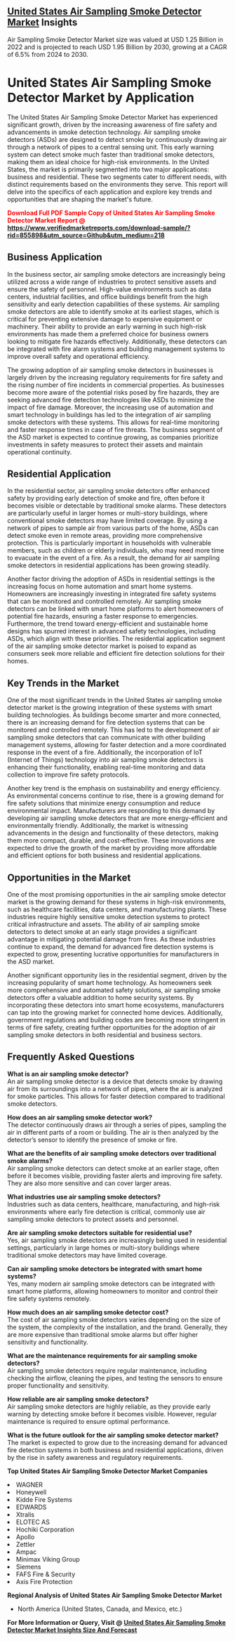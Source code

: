 <h2><a href="https://www.verifiedmarketreports.com/download-sample/?rid=855898&amp;utm_source=Github&amp;utm_medium=218" target="_blank">United States Air Sampling Smoke Detector Market</a> Insights</h2><p>Air Sampling Smoke Detector Market size was valued at USD 1.25 Billion in 2022 and is projected to reach USD 1.95 Billion by 2030, growing at a CAGR of 6.5% from 2024 to 2030.</p><p><h1>United States Air Sampling Smoke Detector Market by Application</h1> <p>The United States Air Sampling Smoke Detector Market has experienced significant growth, driven by the increasing awareness of fire safety and advancements in smoke detection technology. Air sampling smoke detectors (ASDs) are designed to detect smoke by continuously drawing air through a network of pipes to a central sensing unit. This early warning system can detect smoke much faster than traditional smoke detectors, making them an ideal choice for high-risk environments. In the United States, the market is primarily segmented into two major applications: business and residential. These two segments cater to different needs, with distinct requirements based on the environments they serve. This report will delve into the specifics of each application and explore key trends and opportunities that are shaping the market's future. <p><strong><p><span class=""><span style="color: #ff0000;"><strong>Download Full PDF Sample Copy of United States Air Sampling Smoke Detector Market Report</strong> @ </span><a href="https://www.verifiedmarketreports.com/download-sample/?rid=855898&amp;utm_source=Github&amp;utm_medium=218" target="_blank">https://www.verifiedmarketreports.com/download-sample/?rid=855898&amp;utm_source=Github&amp;utm_medium=218</a></span></p></strong></p> <h2>Business Application</h2> <p>In the business sector, air sampling smoke detectors are increasingly being utilized across a wide range of industries to protect sensitive assets and ensure the safety of personnel. High-value environments such as data centers, industrial facilities, and office buildings benefit from the high sensitivity and early detection capabilities of these systems. Air sampling smoke detectors are able to identify smoke at its earliest stages, which is critical for preventing extensive damage to expensive equipment or machinery. Their ability to provide an early warning in such high-risk environments has made them a preferred choice for business owners looking to mitigate fire hazards effectively. Additionally, these detectors can be integrated with fire alarm systems and building management systems to improve overall safety and operational efficiency. <p>The growing adoption of air sampling smoke detectors in businesses is largely driven by the increasing regulatory requirements for fire safety and the rising number of fire incidents in commercial properties. As businesses become more aware of the potential risks posed by fire hazards, they are seeking advanced fire detection technologies like ASDs to minimize the impact of fire damage. Moreover, the increasing use of automation and smart technology in buildings has led to the integration of air sampling smoke detectors with these systems. This allows for real-time monitoring and faster response times in case of fire threats. The business segment of the ASD market is expected to continue growing, as companies prioritize investments in safety measures to protect their assets and maintain operational continuity. <h2>Residential Application</h2> <p>In the residential sector, air sampling smoke detectors offer enhanced safety by providing early detection of smoke and fire, often before it becomes visible or detectable by traditional smoke alarms. These detectors are particularly useful in larger homes or multi-story buildings, where conventional smoke detectors may have limited coverage. By using a network of pipes to sample air from various parts of the home, ASDs can detect smoke even in remote areas, providing more comprehensive protection. This is particularly important in households with vulnerable members, such as children or elderly individuals, who may need more time to evacuate in the event of a fire. As a result, the demand for air sampling smoke detectors in residential applications has been growing steadily. <p>Another factor driving the adoption of ASDs in residential settings is the increasing focus on home automation and smart home systems. Homeowners are increasingly investing in integrated fire safety systems that can be monitored and controlled remotely. Air sampling smoke detectors can be linked with smart home platforms to alert homeowners of potential fire hazards, ensuring a faster response to emergencies. Furthermore, the trend toward energy-efficient and sustainable home designs has spurred interest in advanced safety technologies, including ASDs, which align with these priorities. The residential application segment of the air sampling smoke detector market is poised to expand as consumers seek more reliable and efficient fire detection solutions for their homes. <h2>Key Trends in the Market</h2> <p>One of the most significant trends in the United States air sampling smoke detector market is the growing integration of these systems with smart building technologies. As buildings become smarter and more connected, there is an increasing demand for fire detection systems that can be monitored and controlled remotely. This has led to the development of air sampling smoke detectors that can communicate with other building management systems, allowing for faster detection and a more coordinated response in the event of a fire. Additionally, the incorporation of IoT (Internet of Things) technology into air sampling smoke detectors is enhancing their functionality, enabling real-time monitoring and data collection to improve fire safety protocols. <p>Another key trend is the emphasis on sustainability and energy efficiency. As environmental concerns continue to rise, there is a growing demand for fire safety solutions that minimize energy consumption and reduce environmental impact. Manufacturers are responding to this demand by developing air sampling smoke detectors that are more energy-efficient and environmentally friendly. Additionally, the market is witnessing advancements in the design and functionality of these detectors, making them more compact, durable, and cost-effective. These innovations are expected to drive the growth of the market by providing more affordable and efficient options for both business and residential applications. <h2>Opportunities in the Market</h2> <p>One of the most promising opportunities in the air sampling smoke detector market is the growing demand for these systems in high-risk environments, such as healthcare facilities, data centers, and manufacturing plants. These industries require highly sensitive smoke detection systems to protect critical infrastructure and assets. The ability of air sampling smoke detectors to detect smoke at an early stage provides a significant advantage in mitigating potential damage from fires. As these industries continue to expand, the demand for advanced fire detection systems is expected to grow, presenting lucrative opportunities for manufacturers in the ASD market. <p>Another significant opportunity lies in the residential segment, driven by the increasing popularity of smart home technology. As homeowners seek more comprehensive and automated safety solutions, air sampling smoke detectors offer a valuable addition to home security systems. By incorporating these detectors into smart home ecosystems, manufacturers can tap into the growing market for connected home devices. Additionally, government regulations and building codes are becoming more stringent in terms of fire safety, creating further opportunities for the adoption of air sampling smoke detectors in both residential and business sectors. <h2>Frequently Asked Questions</h2> <p><strong>What is an air sampling smoke detector?</strong><br>An air sampling smoke detector is a device that detects smoke by drawing air from its surroundings into a network of pipes, where the air is analyzed for smoke particles. This allows for faster detection compared to traditional smoke detectors.</p> <p><strong>How does an air sampling smoke detector work?</strong><br>The detector continuously draws air through a series of pipes, sampling the air in different parts of a room or building. The air is then analyzed by the detector’s sensor to identify the presence of smoke or fire.</p> <p><strong>What are the benefits of air sampling smoke detectors over traditional smoke alarms?</strong><br>Air sampling smoke detectors can detect smoke at an earlier stage, often before it becomes visible, providing faster alerts and improving fire safety. They are also more sensitive and can cover larger areas.</p> <p><strong>What industries use air sampling smoke detectors?</strong><br>Industries such as data centers, healthcare, manufacturing, and high-risk environments where early fire detection is critical, commonly use air sampling smoke detectors to protect assets and personnel.</p> <p><strong>Are air sampling smoke detectors suitable for residential use?</strong><br>Yes, air sampling smoke detectors are increasingly being used in residential settings, particularly in large homes or multi-story buildings where traditional smoke detectors may have limited coverage.</p> <p><strong>Can air sampling smoke detectors be integrated with smart home systems?</strong><br>Yes, many modern air sampling smoke detectors can be integrated with smart home platforms, allowing homeowners to monitor and control their fire safety systems remotely.</p> <p><strong>How much does an air sampling smoke detector cost?</strong><br>The cost of air sampling smoke detectors varies depending on the size of the system, the complexity of the installation, and the brand. Generally, they are more expensive than traditional smoke alarms but offer higher sensitivity and functionality.</p> <p><strong>What are the maintenance requirements for air sampling smoke detectors?</strong><br>Air sampling smoke detectors require regular maintenance, including checking the airflow, cleaning the pipes, and testing the sensors to ensure proper functionality and sensitivity.</p> <p><strong>How reliable are air sampling smoke detectors?</strong><br>Air sampling smoke detectors are highly reliable, as they provide early warning by detecting smoke before it becomes visible. However, regular maintenance is required to ensure optimal performance.</p> <p><strong>What is the future outlook for the air sampling smoke detector market?</strong><br>The market is expected to grow due to the increasing demand for advanced fire detection systems in both business and residential applications, driven by the rise in safety awareness and regulatory requirements.</p> </p><p><strong>Top United States Air Sampling Smoke Detector Market Companies</strong></p><div data-test-id=""><p><li>WAGNER</li><li> Honeywell</li><li> Kidde Fire Systems</li><li> EDWARDS</li><li> Xtralis</li><li> ELOTEC AS</li><li> Hochiki Corporation</li><li> Apollo</li><li> Zettler</li><li> Ampac</li><li> Minimax Viking Group</li><li> Siemens</li><li> FAFS Fire & Security</li><li> Axis Fire Protection</li></p><div><strong>Regional Analysis of&nbsp;United States Air Sampling Smoke Detector Market</strong></div><ul><li dir="ltr"><p dir="ltr">North America&nbsp;(United States, Canada, and Mexico, etc.)</p></li></ul><p><strong>For More Information or Query, Visit @&nbsp;</strong><strong><a href="https://www.verifiedmarketreports.com/product/air-sampling-smoke-detector-market/?utm_source=Github&amp;utm_medium=218" target="_blank">United States Air Sampling Smoke Detector Market Insights Size And Forecast</a></strong></p></div>
